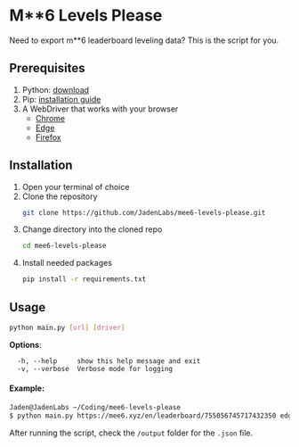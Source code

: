 # M\*\*6 Levels Please

Need to export m\*\*6 leaderboard leveling data? This is the script for you.

## Prerequisites

1. Python: [download](https://www.python.org/downloads/)
2. Pip: [installation guide](https://pip.pypa.io/en/stable/installation/)
3. A WebDriver that works with your browser
    - [Chrome](https://sites.google.com/chromium.org/driver/?pli=1)
    - [Edge](https://developer.microsoft.com/en-us/microsoft-edge/tools/webdriver/?form=MA13LH)
    - [Firefox](https://github.com/mozilla/geckodriver/releases)

## Installation

1. Open your terminal of choice
2. Clone the repository
    ```bash
    git clone https://github.com/JadenLabs/mee6-levels-please.git
    ```
3. Change directory into the cloned repo
    ```bash
    cd mee6-levels-please
    ```
4. Install needed packages
    ```bash
    pip install -r requirements.txt
    ```

## Usage

```bash
python main.py [url] [driver]
```

**Options**:

```
  -h, --help     show this help message and exit
  -v, --verbose  Verbose mode for logging
```

#### Example:

```bash
Jaden@JadenLabs ~/Coding/mee6-levels-please
$ python main.py https://mee6.xyz/en/leaderboard/755056745717432350 edge -v
```

After running the script, check the  `/output` folder for the `.json` file.
